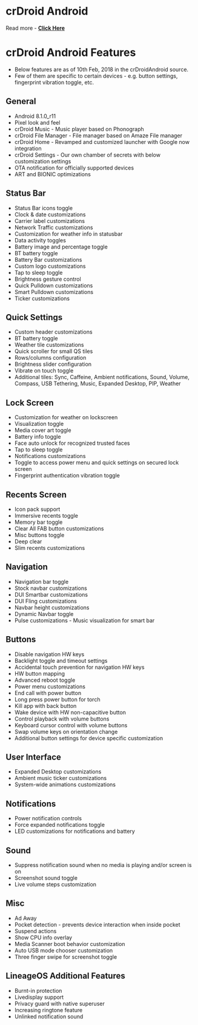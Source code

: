 crDroid Android
===============
Read more - __[Click Here](https://github.com/crdroidandroid/android_vendor_crdroid/blob/8.1/README.mkdn)__


crDroid Android Features
===============
* Below features are as of 10th Feb, 2018 in the crDroidAndroid source.
* Few of them are specific to certain devices - e.g. button settings, fingerprint vibration toggle, etc.

General
----------
* Android 8.1.0_r11
* Pixel look and feel
* crDroid Music - Music player based on Phonograph
* crDroid File Manager - File manager based on Amaze File manager
* crDroid Home - Revamped and customized launcher with Google now integration
* crDroid Settings - Our own chamber of secrets with below customization settings
* OTA notification for officially supported devices
* ART and BIONIC optimizations

Status Bar
----------
* Status Bar icons toggle
* Clock & date customizations
* Carrier label customizations
* Network Traffic customizations
* Customization for weather info in statusbar
* Data activity toggles
* Battery image and percentage toggle
* BT battery toggle
* Battery Bar customizations
* Custom logo customizations
* Tap to sleep toggle
* Brightness gesture control
* Quick Pulldown customizations
* Smart Pulldown customizations
* Ticker customizations

Quick Settings
----------
* Custom header customizations
* BT battery toggle
* Weather tile customizations
* Quick scroller for small QS tiles
* Rows/columns configuration
* Brightness slider configuration
* Vibrate on touch toggle
* Additional tiles: Sync, Caffeine, Ambient notifications, Sound, Volume, Compass, USB Tethering, Music, Expanded Desktop, PIP, Weather

Lock Screen
----------
* Customization for weather on lockscreen
* Visualization toggle
* Media cover art toggle
* Battery info toggle
* Face auto unlock for recognized trusted faces
* Tap to sleep toggle
* Notifications customizations
* Toggle to access power menu and quick settings on secured lock screen
* Fingerprint authentication vibration toggle

Recents Screen
----------
* Icon pack support
* Immersive recents toggle
* Memory bar toggle
* Clear All FAB button customizations
* Misc buttons toggle
* Deep clear
* Slim recents customizations

Navigation
----------
* Navigation bar toggle
* Stock navbar customizations
* DUI Smartbar customizations
* DUI Fling customizations
* Navbar height customizations
* Dynamic Navbar toggle
* Pulse customizations - Music visualization for smart bar

Buttons
----------
* Disable navigation HW keys
* Backlight toggle and timeout settings
* Accidental touch prevention for navigation HW keys
* HW button mapping
* Advanced reboot toggle
* Power menu customizations
* End call with power button
* Long press power button for torch
* Kill app with back button
* Wake device with HW non-capacitive button
* Control playback with volume buttons
* Keyboard cursor control with volume buttons
* Swap volume keys on orientation change
* Additional button settings for device specific customization

User Interface
----------
* Expanded Desktop customizations
* Ambient music ticker customizations
* System-wide animations customizations

Notifications
----------
* Power notification controls
* Force expanded notifications toggle
* LED customizations for notifications and battery

Sound
----------
* Suppress notification sound when no media is playing and/or screen is on
* Screenshot sound toggle
* Live volume steps customization

Misc
----------
* Ad Away
* Pocket detection - prevents device interaction when inside pocket
* Suspend actions
* Show CPU info overlay
* Media Scanner boot behavior customization
* Auto USB mode chooser customization
* Three finger swipe for screenshot toggle

LineageOS Additional Features
----------
* Burnt-in protection
* Livedisplay support
* Privacy guard with native superuser
* Increasing ringtone feature
* Unlinked notification sound
